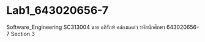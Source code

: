 # Lab1_643020656-7
Software_Engineering SC313004
นาย อภิรักษ์ คล่องแคล่ว
รหัสนักศึกษา 643020656-7
Section 3
